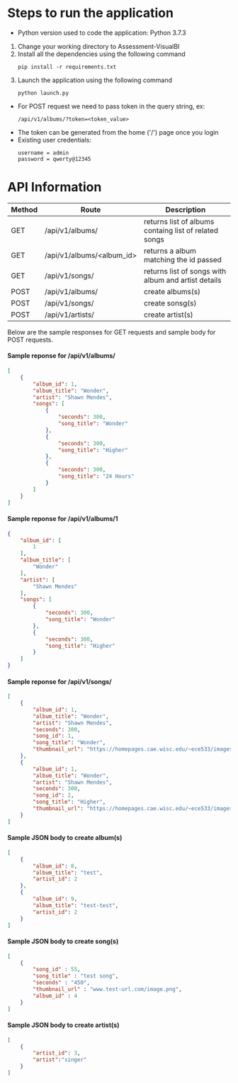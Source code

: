 # Steps to run the application
* Python version used to code the application: Python 3.7.3
1. Change your working directory to Assessment-VisualBI
2. Install all the dependencies using the following command
    ```code
    pip install -r requirements.txt
    ```
3. Launch the application using the following command
    ```code
    python launch.py
    ```
* For POST request we need to pass token in the query string, ex:
    ```url
    /api/v1/albums/?token=<token_value>
    ```
* The token can be generated from the home ('/') page once you login
* Existing user credentials:
    ```
    username = admin
    password = qwerty@12345
    ```
# API Information
| Method | Route | Description |
| ------ | ------ | ------ |
| GET | /api/v1/albums/ | returns list of albums containg list of related songs |
| GET | /api/v1/albums/<album_id> | returns a album matching the id passed |
| GET | /api/v1/songs/ | returns list of songs with album and artist details |
| POST | /api/v1/albums/ | create albums(s) |
| POST | /api/v1/songs/ | create sonsg(s) |
| POST | /api/v1/artists/ | create artist(s) |

Below are the sample responses for GET requests and sample body for POST requests.
#### Sample reponse for /api/v1/albums/
```json
[
    {
        "album_id": 1,
        "album_title": "Wonder",
        "artist": "Shawn Mendes",
        "songs": [
            {
                "seconds": 300,
                "song_title": "Wonder"
            },
            {
                "seconds": 300,
                "song_title": "Higher"
            },
            {
                "seconds": 300,
                "song_title": "24 Hours"
            }
        ]
    }
]
```
#### Sample reponse for /api/v1/albums/1
```json
{
    "album_id": [
        1
    ],
    "album_title": [
        "Wonder"
    ],
    "artist": [
        "Shawn Mendes"
    ],
    "songs": [
        {
            "seconds": 300,
            "song_title": "Wonder"
        },
        {
            "seconds": 300,
            "song_title": "Higher"
        }
    ]
}
```
#### Sample reponse for /api/v1/songs/
```json
[
    {
        "album_id": 1,
        "album_title": "Wonder",
        "artist": "Shawn Mendes",
        "seconds": 300,
        "song_id": 1,
        "song_title": "Wonder",
        "thumbnail_url": "https://homepages.cae.wisc.edu/~ece533/images/tulips.png"
    },
    {
        "album_id": 1,
        "album_title": "Wonder",
        "artist": "Shawn Mendes",
        "seconds": 300,
        "song_id": 2,
        "song_title": "Higher",
        "thumbnail_url": "https://homepages.cae.wisc.edu/~ece533/images/tulips.png"
    }
]
```
#### Sample JSON body to create album(s)
```json
[
    {
        "album_id": 8,
        "album_title": "test",
        "artist_id": 2
    },
    {
        "album_id": 9,
        "album_title": "test-test",
        "artist_id": 2
    }
]
```
#### Sample JSON body to create song(s)
```json
[
    {
        "song_id" : 55,
        "song_title" : "test song",
        "seconds" : "450",
        "thumbnail_url" : "www.test-url.com/image.png",
        "album_id" : 4
    }
]
```
#### Sample JSON body to create artist(s)
```json
[
    {
        "artist_id": 3,
        "artist":"singer"
    }
]
```
